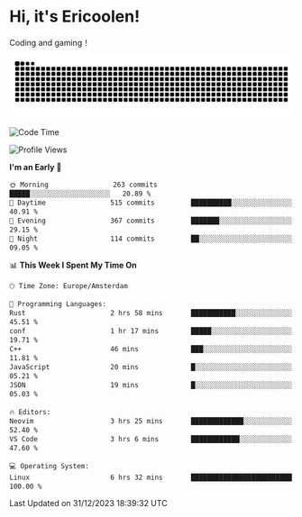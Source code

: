 # Hi, it's Ericoolen!
Coding and gaming！

<picture>
  <source media="(prefers-color-scheme: dark)" srcset="https://raw.githubusercontent.com/Eric-Song-Nop/Eric-Song-Nop/output/github-contribution-grid-snake-dark.svg">
  <source media="(prefers-color-scheme: light)" srcset="https://raw.githubusercontent.com/Eric-Song-Nop/Eric-Song-Nop/output/github-contribution-grid-snake.svg">
  <img alt="github contribution grid snake animation" src="https://raw.githubusercontent.com/Eric-Song-Nop/Eric-Song-Nop/output/github-contribution-grid-snake.svg">
</picture>

<!--START_SECTION:waka-->
![Code Time](http://img.shields.io/badge/Code%20Time-1%2C128%20hrs%2026%20mins-blue)

![Profile Views](http://img.shields.io/badge/Profile%20Views-1-blue)

**I'm an Early 🐤** 

```text
🌞 Morning                263 commits         █████░░░░░░░░░░░░░░░░░░░░   20.89 % 
🌆 Daytime                515 commits         ██████████░░░░░░░░░░░░░░░   40.91 % 
🌃 Evening                367 commits         ███████░░░░░░░░░░░░░░░░░░   29.15 % 
🌙 Night                  114 commits         ██░░░░░░░░░░░░░░░░░░░░░░░   09.05 % 
```


📊 **This Week I Spent My Time On** 

```text
🕑︎ Time Zone: Europe/Amsterdam

💬 Programming Languages: 
Rust                     2 hrs 58 mins       ███████████░░░░░░░░░░░░░░   45.51 % 
conf                     1 hr 17 mins        █████░░░░░░░░░░░░░░░░░░░░   19.71 % 
C++                      46 mins             ███░░░░░░░░░░░░░░░░░░░░░░   11.81 % 
JavaScript               20 mins             █░░░░░░░░░░░░░░░░░░░░░░░░   05.21 % 
JSON                     19 mins             █░░░░░░░░░░░░░░░░░░░░░░░░   05.03 % 

🔥 Editors: 
Neovim                   3 hrs 25 mins       █████████████░░░░░░░░░░░░   52.40 % 
VS Code                  3 hrs 6 mins        ████████████░░░░░░░░░░░░░   47.60 % 

💻 Operating System: 
Linux                    6 hrs 32 mins       █████████████████████████   100.00 % 
```


 Last Updated on 31/12/2023 18:39:32 UTC
<!--END_SECTION:waka-->
